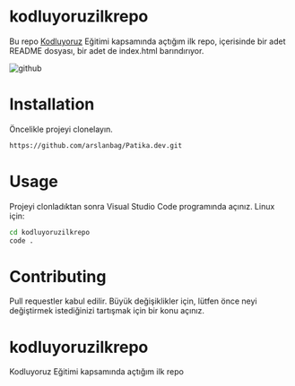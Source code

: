 # kodluyoruzilkrepo
Bu repo [Kodluyoruz](https://kodluyoruz.org/tr/kodluyoruz/) Eğitimi kapsamında açtığım ilk repo, içerisinde bir adet README dosyası, bir adet de index.html barındırıyor.

![github](depo.png)

# Installation
Öncelikle projeyi clonelayın.
```bash
https://github.com/arslanbag/Patika.dev.git
```
# Usage
Projeyi clonladıktan sonra Visual Studio Code programında açınız.
Linux için:
```bash
cd kodluyoruzilkrepo
code .
```

# Contributing
Pull requestler kabul edilir. Büyük değişiklikler için, lütfen önce neyi değiştirmek istediğinizi tartışmak için bir konu açınız.

# kodluyoruzilkrepo
Kodluyoruz Eğitimi kapsamında açtığım ilk repo

